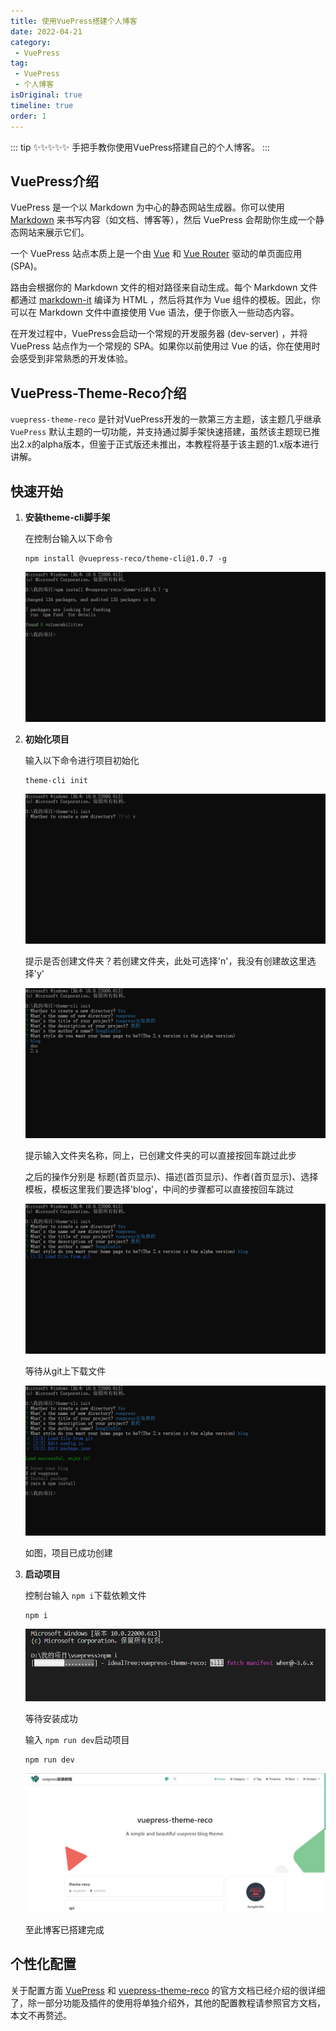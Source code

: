 ```yaml
---
title: 使用VuePress搭建个人博客
date: 2022-04-21
category:
 - VuePress
tag: 
 - VuePress
 - 个人博客
isOriginal: true
timeline: true
order: 1
---
```


::: tip ✨✨✨✨✨
手把手教你使用VuePress搭建自己的个人博客。
:::

<!-- more -->

## VuePress介绍

VuePress 是一个以 Markdown 为中心的静态网站生成器。你可以使用 [Markdown](https://zh.wikipedia.org/wiki/Markdown) 来书写内容（如文档、博客等），然后 VuePress 会帮助你生成一个静态网站来展示它们。

一个 VuePress 站点本质上是一个由 [Vue](https://v3.vuejs.org/) 和 [Vue Router](https://next.router.vuejs.org/) 驱动的单页面应用 (SPA)。

路由会根据你的 Markdown 文件的相对路径来自动生成。每个 Markdown 文件都通过 [markdown-it](https://github.com/markdown-it/markdown-it) 编译为 HTML ，然后将其作为 Vue 组件的模板。因此，你可以在 Markdown 文件中直接使用 Vue 语法，便于你嵌入一些动态内容。

在开发过程中，VuePress会启动一个常规的开发服务器 (dev-server) ，并将 VuePress 站点作为一个常规的 SPA。如果你以前使用过 Vue 的话，你在使用时会感受到非常熟悉的开发体验。

## VuePress-Theme-Reco介绍

`vuepress-theme-reco` 是针对VuePress开发的一款第三方主题，该主题几乎继承 `VuePress` 默认主题的一切功能，并支持通过脚手架快速搭建，虽然该主题现已推出2.x的alpha版本，但鉴于正式版还未推出，本教程将基于该主题的1.x版本进行讲解。

## 快速开始

1. **安装theme-cli脚手架**

   在控制台输入以下命令

   ```node
   npm install @vuepress-reco/theme-cli@1.0.7 -g
   ```

   ![代码效果](./image/vuepress-tutorial/1650542457788.png)
2. **初始化项目**

   输入以下命令进行项目初始化

   ```node
   theme-cli init
   ```

   ![是否创建文件夹](./image/vuepress-tutorial/1650542748179.png)

   提示是否创建文件夹？若创建文件夹，此处可选择'n'，我没有创建故这里选择'y'

   ![操作步骤](./image/vuepress-tutorial/1650542989991.png)

   提示输入文件夹名称，同上，已创建文件夹的可以直接按回车跳过此步

   之后的操作分别是 标题(首页显示)、描述(首页显示)、作者(首页显示)、选择模板，模板这里我们要选择'blog'，中间的步骤都可以直接按回车跳过

   ![等待](./image/vuepress-tutorial/1650543184996.png)

   等待从git上下载文件

   ![创建成功](./image/vuepress-tutorial/1650543476013.png)

   如图，项目已成功创建
3. **启动项目**

   控制台输入 `npm i`下载依赖文件

   ```node
   npm i
   ```

   ![等待](./image/vuepress-tutorial/1650544212891.png)

   等待安装成功

   输入 `npm run dev`启动项目

   ```node
   npm run dev
   ```

   ![效果](./image/vuepress-tutorial/1650544468278.png)

   至此博客已搭建完成

## 个性化配置

关于配置方面 [VuePress](https://v2.vuepress.vuejs.org/zh/reference/config.html) 和 [vuepress-theme-reco](https://vuepress-theme-reco.recoluan.com/views/1.x/valine.html) 的官方文档已经介绍的很详细了，除一部分功能及插件的使用将单独介绍外，其他的配置教程请参照官方文档，本文不再赘述。
